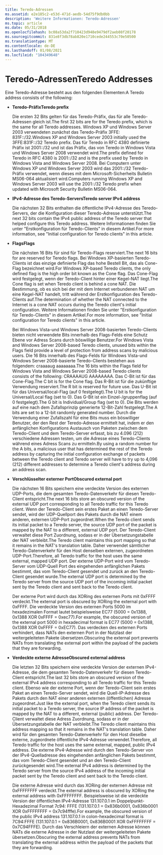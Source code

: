 ```yaml
---
title: Teredo-Adressen
ms.assetid: e2e185c2-e53d-471d-aedb-54d75f9db0bb
description: 'Weitere Informationen: Teredo-Adressen'
ms.topic: article
ms.date: 05/31/2018
ms.openlocfilehash: bc08a53da2f710423d948e9479df2aeb08f20178
ms.sourcegitcommit: 831e8f3db78ab820e1710cede244553c70e50500
ms.translationtype: MT
ms.contentlocale: de-DE
ms.lasthandoff: 01/08/2021
ms.locfileid: "104349648"
---
```

# <a name="teredo-addresses"></a><span data-ttu-id="40553-103">Teredo-Adressen</span><span class="sxs-lookup"><span data-stu-id="40553-103">Teredo Addresses</span></span>

<span data-ttu-id="40553-104">Eine Teredo-Adresse besteht aus den folgenden Elementen:</span><span class="sxs-lookup"><span data-stu-id="40553-104">A Teredo address consists of the following:</span></span>

-   <span data-ttu-id="40553-105">**Teredo-Präfix**</span><span class="sxs-lookup"><span data-stu-id="40553-105">**Teredo prefix**</span></span>

    <span data-ttu-id="40553-106">Die ersten 32 Bits gelten für das Teredo-Präfix, das für alle Teredo-Adressen gleich ist.</span><span class="sxs-lookup"><span data-stu-id="40553-106">The first 32 bits are for the Teredo prefix, which is the same for all Teredo addresses.</span></span> <span data-ttu-id="40553-107">Windows XP und Windows Server 2003 verwendeten zunächst das Teredo-Präfix 3FFE: 831F::/32.</span><span class="sxs-lookup"><span data-stu-id="40553-107">Windows XP and Windows Server 2003 initially used the 3FFE:831F::/32 Teredo prefix.</span></span> <span data-ttu-id="40553-108">Das für Teredo in RFC 4380 definierte Präfix ist 2001::/32 und ist das Präfix, das von Teredo in Windows Vista und Windows Server 2008 verwendet wird.</span><span class="sxs-lookup"><span data-stu-id="40553-108">The prefix defined for Teredo in RFC 4380 is 2001::/32 and is the prefix used by Teredo in Windows Vista and Windows Server 2008.</span></span> <span data-ttu-id="40553-109">Bei Computern unter Windows XP und Windows Server 2003 wird das 2001::/32 Teredo-Präfix verwendet, wenn dieses mit dem Microsoft-Sicherheits Bulletin MS06-064 aktualisiert wird.</span><span class="sxs-lookup"><span data-stu-id="40553-109">Computers running Windows XP and Windows Server 2003 will use the 2001::/32 Teredo prefix when updated with Microsoft Security Bulletin MS06-064.</span></span>

-   <span data-ttu-id="40553-110">**IPv4-Adresse des Teredo-Servers**</span><span class="sxs-lookup"><span data-stu-id="40553-110">**Teredo server IPv4 address**</span></span>

    <span data-ttu-id="40553-111">Die nächsten 32 Bits enthalten die öffentliche IPv4-Adresse des Teredo-Servers, der die Konfiguration dieser Teredo-Adresse unterstützt.</span><span class="sxs-lookup"><span data-stu-id="40553-111">The next 32 bits contain the IPv4 public address of the Teredo server that helped configure this Teredo address.</span></span> <span data-ttu-id="40553-112">Weitere Informationen finden Sie unter "Erstkonfiguration für Teredo-Clients" in diesem Artikel.</span><span class="sxs-lookup"><span data-stu-id="40553-112">For more information, see "Initial configuration for Teredo clients" in this article.</span></span>

-   <span data-ttu-id="40553-113">**Flags**</span><span class="sxs-lookup"><span data-stu-id="40553-113">**Flags**</span></span>

    <span data-ttu-id="40553-114">Die nächsten 16 Bits für sind für Teredo-Flags reserviert.</span><span class="sxs-lookup"><span data-stu-id="40553-114">The next 16 bits for are reserved for Teredo flags.</span></span> <span data-ttu-id="40553-115">Bei Windows XP-basierten Teredo-Clients ist das einzige definierte Flag das hohe Bestell Bit, das als Cone-Flag bezeichnet wird.</span><span class="sxs-lookup"><span data-stu-id="40553-115">For Windows XP-based Teredo clients, the only defined flag is the high order bit known as the Cone flag.</span></span> <span data-ttu-id="40553-116">Das Cone-Flag wird festgelegt, wenn der Teredo-Client hinter einer Kegel-NAT liegt.</span><span class="sxs-lookup"><span data-stu-id="40553-116">The Cone flag is set when Teredo client is behind a cone NAT.</span></span> <span data-ttu-id="40553-117">Die Bestimmung, ob es sich bei der mit dem Internet verbundenen NAT um eine Kegel-NAT handelt, tritt während der Erstkonfiguration des Teredo-Clients auf.</span><span class="sxs-lookup"><span data-stu-id="40553-117">The determination of whether the NAT connected to the Internet is a cone NAT occurs during the Teredo client's initial configuration.</span></span> <span data-ttu-id="40553-118">Weitere Informationen finden Sie unter "Erstkonfiguration für Teredo-Clients" in diesem Artikel.</span><span class="sxs-lookup"><span data-stu-id="40553-118">For more information, see "Initial configuration for Teredo clients" in this article.</span></span>

    <span data-ttu-id="40553-119">Bei Windows Vista-und Windows Server 2008-basierten Teredo-Clients bieten nicht verwendete Bits innerhalb des Flags-Felds eine Schutz Ebene vor Adress Scans durch böswillige Benutzer.</span><span class="sxs-lookup"><span data-stu-id="40553-119">For Windows Vista and Windows Server 2008-based Teredo clients, unused bits within the Flags field provide a level of protection from address scans by malicious users.</span></span> <span data-ttu-id="40553-120">Die 16 Bits innerhalb des Flags-Felds für Windows Vista-und Windows Server 2008-basierte Teredo-Clients bestehen aus folgendem: craaaaug aaaaaaaa.</span><span class="sxs-lookup"><span data-stu-id="40553-120">The 16 bits within the Flags field for Windows Vista and Windows Server 2008-based Teredo clients consists of the following: CRAAAAUG AAAAAAAA.</span></span> <span data-ttu-id="40553-121">Das C-Bit ist für das Cone-Flag.</span><span class="sxs-lookup"><span data-stu-id="40553-121">The C bit is for the Cone flag.</span></span> <span data-ttu-id="40553-122">Das R-Bit ist für die zukünftige Verwendung reserviert.</span><span class="sxs-lookup"><span data-stu-id="40553-122">The R bit is reserved for future use.</span></span> <span data-ttu-id="40553-123">Das U-Bit ist für das Universal/local-Flag (auf 0 festgelegt).</span><span class="sxs-lookup"><span data-stu-id="40553-123">The U bit is for the Universal/Local flag (set to 0).</span></span> <span data-ttu-id="40553-124">Das G-Bit ist ein Einzel-/gruppenflag (auf 0 festgelegt).</span><span class="sxs-lookup"><span data-stu-id="40553-124">The G bit is Individual/Group flag (set to 0).</span></span> <span data-ttu-id="40553-125">Die Bits werden auf eine nach dem Zufallsprinzip generierte 12-Bit-Zahl festgelegt.</span><span class="sxs-lookup"><span data-stu-id="40553-125">The A bits are set to a 12-bit randomly generated number.</span></span> <span data-ttu-id="40553-126">Durch die Verwendung einer Zufallszahl für eine Bits muss ein böswilliger Benutzer, der den Rest der Teredo-Adresse ermittelt hat, indem er den anfänglichen Konfigurations Austausch von Paketen zwischen dem Teredo-Client und dem Teredo-Server erfasst, bis zu 4.096 (212) verschiedene Adressen testen, um die Adresse eines Teredo-Clients während eines Adress Scans zu ermitteln.</span><span class="sxs-lookup"><span data-stu-id="40553-126">By using a random number for the A bits, a malicious user that has determined the rest of the Teredo address by capturing the initial configuration exchange of packets between the Teredo client and Teredo server will have to try up to 4,096 (212) different addresses to determine a Teredo client's address during an address scan.</span></span>

-   <span data-ttu-id="40553-127">**Verschlüsselter externer Port**</span><span class="sxs-lookup"><span data-stu-id="40553-127">**Obscured external port**</span></span>

    <span data-ttu-id="40553-128">Die nächsten 16 Bits speichern eine verdeckte Version des externen UDP-Ports, die dem gesamten Teredo-Datenverkehr für diesen Teredo-Client entspricht.</span><span class="sxs-lookup"><span data-stu-id="40553-128">The next 16 bits store an obscured version of the external UDP port corresponding to all Teredo traffic for this Teredo client.</span></span> <span data-ttu-id="40553-129">Wenn der Teredo-Client sein erstes Paket an einen Teredo-Server sendet, wird der UDP-Quellport des Pakets durch die NAT einem anderen, externen UDP-Port zugeordnet.</span><span class="sxs-lookup"><span data-stu-id="40553-129">When the Teredo client sends its initial packet to a Teredo server, the source UDP port of the packet is mapped by the NAT to a different, external UDP port.</span></span> <span data-ttu-id="40553-130">Der Teredo-Client verwaltet diese Port Zuordnung, sodass er in der Übersetzungstabelle der NAT verbleibt.</span><span class="sxs-lookup"><span data-stu-id="40553-130">The Teredo client maintains this port mapping so that it remains in the NAT's translation table.</span></span> <span data-ttu-id="40553-131">Daher verwendet sämtlicher Teredo-Datenverkehr für den Host denselben externen, zugeordneten UDP-Port.</span><span class="sxs-lookup"><span data-stu-id="40553-131">Therefore, all Teredo traffic for the host uses the same external, mapped UDP port.</span></span> <span data-ttu-id="40553-132">Der externe UDP-Port wird vom Teredo-Server vom UDP-Quell Port des eingehenden anfänglichen Pakets bestimmt, das vom Teredo-Client gesendet und zurück an den Teredo-Client gesendet wurde.</span><span class="sxs-lookup"><span data-stu-id="40553-132">The external UDP port is determined by the Teredo server from the source UDP port of the incoming initial packet sent by the Teredo client and sent back to the Teredo client.</span></span>

    <span data-ttu-id="40553-133">Der externe Port wird durch das XORing des externen Ports mit 0xFFFF verdeckt.</span><span class="sxs-lookup"><span data-stu-id="40553-133">The external port is obscured by XORing the external port with 0xFFFF.</span></span> <span data-ttu-id="40553-134">Die verdeckte Version des externen Ports 5000 im hexadezimalen Format lautet beispielsweise EC77 (5000 = 0x1388, 0x1388 XOR 0xFFFF = 0xec77).</span><span class="sxs-lookup"><span data-stu-id="40553-134">For example, the obscured version of the external port 5000 in hexadecimal format is EC77 (5000 = 0x1388, 0x1388 XOR 0xFFFF = 0xEC77).</span></span> <span data-ttu-id="40553-135">Das verdecken des externen Ports verhindert, dass NATs den externen Port in der Nutzlast der weitergeleiteten Pakete übersetzen.</span><span class="sxs-lookup"><span data-stu-id="40553-135">Obscuring the external port prevents NATs from translating the external port within the payload of the packets that they are forwarding.</span></span>

-   <span data-ttu-id="40553-136">**Verdeckte externe Adresse**</span><span class="sxs-lookup"><span data-stu-id="40553-136">**Obscured external address**</span></span>

    <span data-ttu-id="40553-137">Die letzten 32 Bits speichern eine verdeckte Version der externen IPv4-Adresse, die dem gesamten Teredo-Datenverkehr für diesen Teredo-Client entspricht.</span><span class="sxs-lookup"><span data-stu-id="40553-137">The last 32 bits store an obscured version of the external IPv4 address corresponding to all Teredo traffic for this Teredo client.</span></span> <span data-ttu-id="40553-138">Ebenso wie der externe Port, wenn der Teredo-Client sein erstes Paket an einen Teredo-Server sendet, wird die Quell-IP-Adresse des Pakets durch den NAT einer anderen externen (öffentlichen) Adresse zugeordnet.</span><span class="sxs-lookup"><span data-stu-id="40553-138">Just like the external port, when the Teredo client sends its initial packet to a Teredo server, the source IP address of the packet is mapped by the NAT to a different, external (public) address.</span></span> <span data-ttu-id="40553-139">Der Teredo-Client verwaltet diese Adress Zuordnung, sodass er in der Übersetzungstabelle der NAT verbleibt.</span><span class="sxs-lookup"><span data-stu-id="40553-139">The Teredo client maintains this address mapping so that it remains in the NAT's translation table.</span></span> <span data-ttu-id="40553-140">Daher wird für den gesamten Teredo-Datenverkehr für den Host dieselbe externe, zugeordnete öffentliche IPv4-Adresse verwendet.</span><span class="sxs-lookup"><span data-stu-id="40553-140">Therefore, all Teredo traffic for the host uses the same external, mapped, public IPv4 address.</span></span> <span data-ttu-id="40553-141">Die externe IPv4-Adresse wird durch den Teredo-Server von der IPv4-Quelladresse des eingehenden anfänglichen Pakets bestimmt, das vom Teredo-Client gesendet und an den Teredo-Client zurückgesendet wird.</span><span class="sxs-lookup"><span data-stu-id="40553-141">The external IPv4 address is determined by the Teredo server from the source IPv4 address of the incoming initial packet sent by the Teredo client and sent back to the Teredo client.</span></span>

    <span data-ttu-id="40553-142">Die externe Adresse wird durch das XORing der externen Adresse mit 0xFFFFFFFF verdeckt.</span><span class="sxs-lookup"><span data-stu-id="40553-142">The external address is obscured by XORing the external address with 0xFFFFFFFF.</span></span> <span data-ttu-id="40553-143">Beispielsweise ist die verdeckte Version der öffentlichen IPv4-Adresse 131.107.0.1 im Doppelpunkt-Hexadezimal Format 7c94: FFFE (131.107.0.1 = 0x836b0001, 0x836b0001 XOR 0xFFFFFFFF = 0x7c94fffe).</span><span class="sxs-lookup"><span data-stu-id="40553-143">For example, the obscured version of the public IPv4 address 131.107.0.1 in colon-hexadecimal format is 7C94:FFFE (131.107.0.1 = 0x836B0001, 0x836B0001 XOR 0xFFFFFFFF = 0x7C94FFFE).</span></span> <span data-ttu-id="40553-144">Durch das Verschleiern der externen Adresse können NATs die externe Adresse in der Nutzlast der weitergeleiteten Pakete übersetzen.</span><span class="sxs-lookup"><span data-stu-id="40553-144">Obscuring the external address prevents NATs from translating the external address within the payload of the packets that they are forwarding.</span></span>

 

 




